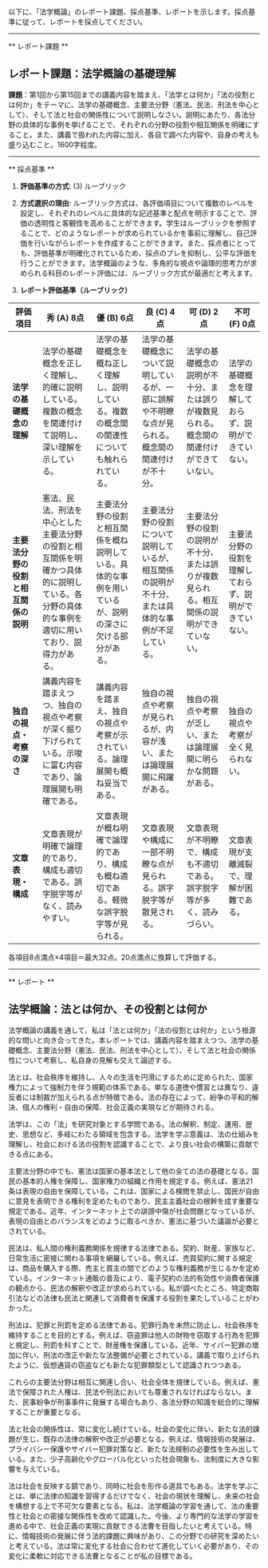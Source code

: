 以下に、「法学概論」のレポート課題、採点基準、レポートを示します。採点基準に従って、レポートを採点してください。

---------------------------------------
** レポート課題 **

## レポート課題：法学概論の基礎理解

**課題**：第1回から第15回までの講義内容を踏まえ、「法学とは何か」「法の役割とは何か」をテーマに、法学の基礎概念、主要法分野（憲法、民法、刑法を中心として）、そして法と社会の関係性について説明しなさい。説明にあたり、各法分野の具体的な事例を挙げることで、それぞれの分野の役割や相互関係を明確にすること。また、講義で扱われた内容に加え、各自で調べた内容や、自身の考えも盛り込むこと。1600字程度。


---------------------------------------
** 採点基準 **

1. **評価基準の方式**: (3) ルーブリック

2. **方式選択の理由**: ルーブリック方式は、各評価項目について複数のレベルを設定し、それぞれのレベルに具体的な記述基準と配点を明示することで、評価の透明性と客観性を高めることができます。学生はルーブリックを参照することで、どのようなレポートが求められているかを事前に理解し、自己評価を行いながらレポートを作成することができます。また、採点者にとっても、評価基準が明確化されているため、採点のブレを抑制し、公平な評価を行うことができます。法学概論のような、多角的な視点や論理的思考力が求められる科目のレポート評価には、ルーブリック方式が最適だと考えます。

3. **レポート評価基準（ルーブリック）**

| 評価項目 | 秀 (A) 8点 | 優 (B) 6点 | 良 (C) 4点 | 可 (D) 2点 | 不可 (F) 0点 |
|---|---|---|---|---|---|
| **法学の基礎概念の理解** | 法学の基礎概念を正しく理解し、的確に説明している。複数の概念を関連付けて説明し、深い理解を示している。 | 法学の基礎概念を概ね正しく理解し、説明している。複数の概念間の関連性についても触れられている。 | 法学の基礎概念について説明しているが、一部に誤解や不明瞭な点が見られる。概念間の関連付けが不十分。 | 法学の基礎概念の説明が不十分、または誤りが複数見られる。概念間の関連付けができていない。 | 法学の基礎概念を理解しておらず、説明ができていない。 |
| **主要法分野の役割と相互関係の説明** | 憲法、民法、刑法を中心とした主要法分野の役割と相互関係を明確かつ具体的に説明している。各分野の具体的な事例を適切に用いており、説得力がある。 | 主要法分野の役割と相互関係を概ね説明している。具体的な事例を用いているが、説明の深さに欠ける部分がある。 | 主要法分野の役割について説明しているが、相互関係の説明が不十分、または具体的な事例が不足している。 | 主要法分野の役割の説明が不十分、または誤りが複数見られる。相互関係の説明ができていない。 | 主要法分野の役割を理解しておらず、説明ができていない。 |
| **独自の視点・考察の深さ** | 講義内容を踏まえつつ、独自の視点や考察が深く掘り下げられている。示唆に富む内容であり、論理展開も明確である。 | 講義内容を踏まえ、独自の視点や考察が示されている。論理展開も概ね妥当である。 | 独自の視点や考察が見られるが、内容が浅い、または論理展開に飛躍がある。 | 独自の視点や考察が乏しい、または論理展開に明らかな問題がある。 | 独自の視点や考察が全く見られない。 |
| **文章表現・構成** | 文章表現が明確で論理的であり、構成も適切である。誤字脱字等がなく、読みやすい。 | 文章表現が概ね明確で論理的であり、構成も概ね適切である。軽微な誤字脱字等が見られる。 | 文章表現や構成に一部不明瞭な点が見られる。誤字脱字等が散見される。 | 文章表現が不明瞭で、構成も不適切である。誤字脱字等が多く、読みづらい。 | 文章表現が支離滅裂で、理解が困難である。 |


各項目8点満点×4項目＝最大32点。20点満点に換算して評価する。


---------------------------------------
** レポート **
## 法学概論：法とは何か、その役割とは何か

法学概論の講義を通して、私は「法とは何か」「法の役割とは何か」という根源的な問いと向き合ってきた。本レポートでは、講義内容を踏まえつつ、法学の基礎概念、主要法分野（憲法、民法、刑法を中心として）、そして法と社会の関係性について考察し、私自身の見解も交えて論述する。

法とは、社会秩序を維持し、人々の生活を円滑にするために定められた、国家権力によって強制力を伴う規範の体系である。単なる道徳や慣習とは異なり、違反者には制裁が加えられる点が特徴である。法の存在によって、紛争の平和的解決、個人の権利・自由の保障、社会正義の実現などが期待される。

法学は、この「法」を研究対象とする学問である。法の解釈、制定、運用、歴史、思想など、多岐にわたる領域を包含する。法学を学ぶ意義は、法の仕組みを理解し、社会における法の役割を認識することで、より良い社会の構築に貢献できる点にある。

主要法分野の中でも、憲法は国家の基本法として他の全ての法の基礎となる。国民の基本的人権を保障し、国家権力の組織と作用を規定する。例えば、憲法21条は表現の自由を保障している。これは、国家による検閲を禁止し、国民が自由に意見を表明できる権利を定めたものであり、民主主義社会の根幹を成す重要な規定である。近年、インターネット上での誹謗中傷が社会問題となっているが、表現の自由とのバランスをどのように取るべきか、憲法に基づいた議論が必要とされている。

民法は、私人間の権利義務関係を規律する法律である。契約、財産、家族など、日常生活に密接に関わる事項を網羅している。例えば、売買契約に関する規定は、商品を購入する際、売主と買主の間でどのような権利義務が生じるかを定めている。インターネット通販の普及により、電子契約の法的有効性や消費者保護の観点から、民法の解釈や改正が求められている。私が調べたところ、特定商取引法などの法律も民法と関連して消費者を保護する役割を果たしていることがわかった。

刑法は、犯罪と刑罰を定める法律である。犯罪行為を未然に防止し、社会秩序を維持することを目的とする。例えば、窃盗罪は他人の財物を窃取する行為を犯罪と規定し、刑罰を科すことで、財産権を保護している。近年、サイバー犯罪の増加に伴い、刑法の改正や新たな法整備が必要とされている。講義で取り上げられたように、仮想通貨の窃盗なども新たな犯罪類型として認識されつつある。

これらの主要法分野は相互に関連し合い、社会全体を規律している。例えば、憲法で保障された人権は、民法や刑法においても尊重されなければならない。また、民事紛争が刑事事件に発展する場合もあり、各法分野の知識を総合的に理解することが重要となる。

法と社会の関係性は、常に変化し続けている。社会の変化に伴い、新たな法的課題が生じ、既存の法律の解釈や改正が必要となる。例えば、情報技術の発展は、プライバシー保護やサイバー犯罪対策など、新たな法規制の必要性を生み出している。また、少子高齢化やグローバル化といった社会現象も、法制度に大きな影響を与えている。

法は社会を反映する鏡であり、同時に社会を形作る道具でもある。法学を学ぶことは、単に法律の知識を習得するだけでなく、社会の現状を理解し、未来の社会を構想する上で不可欠な要素となる。私は、法学概論の学習を通して、法の重要性と社会との密接な関係性を改めて認識した。今後、より専門的な法学の学習を進める中で、社会正義の実現に貢献できる法曹を目指したいと考えている。特に、情報技術の発展に伴う法的課題に興味があり、この分野での研究を深めたいと考えている。法は常に変化する社会に合わせて進化していく必要があり、その変化に柔軟に対応できる法曹となることが私の目標である。




